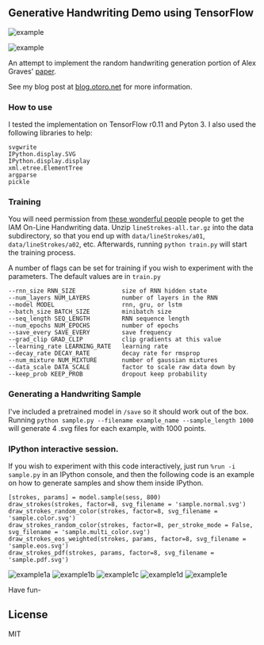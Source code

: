 
## Generative Handwriting Demo using TensorFlow

![example](https://cdn.rawgit.com/hardmaru/write-rnn-tensorflow/master/svg/example.svg)

![example](https://cdn.rawgit.com/hardmaru/write-rnn-tensorflow/master/svg/many_examples.svg)

An attempt to implement the random handwriting generation portion of Alex Graves' [paper](http://arxiv.org/abs/1308.0850).

See my blog post at [blog.otoro.net](http://blog.otoro.net/2015/12/12/handwriting-generation-demo-in-tensorflow) for more information.

### How to use

I tested the implementation on TensorFlow r0.11 and Pyton 3.  I also used the following libraries to help:

```
svgwrite
IPython.display.SVG
IPython.display.display
xml.etree.ElementTree
argparse
pickle
```

### Training

You will need permission from [these wonderful people](http://www.iam.unibe.ch/fki/databases/iam-on-line-handwriting-database) people to get the IAM On-Line Handwriting data.  Unzip `lineStrokes-all.tar.gz` into the data subdirectory, so that you end up with `data/lineStrokes/a01`, `data/lineStrokes/a02`, etc.  Afterwards, running `python train.py` will start the training process.

A number of flags can be set for training if you wish to experiment with the parameters.  The default values are in `train.py`

```
--rnn_size RNN_SIZE             size of RNN hidden state
--num_layers NUM_LAYERS         number of layers in the RNN
--model MODEL                   rnn, gru, or lstm
--batch_size BATCH_SIZE         minibatch size
--seq_length SEQ_LENGTH         RNN sequence length
--num_epochs NUM_EPOCHS         number of epochs
--save_every SAVE_EVERY         save frequency
--grad_clip GRAD_CLIP           clip gradients at this value
--learning_rate LEARNING_RATE   learning rate
--decay_rate DECAY_RATE         decay rate for rmsprop
--num_mixture NUM_MIXTURE       number of gaussian mixtures
--data_scale DATA_SCALE         factor to scale raw data down by
--keep_prob KEEP_PROB           dropout keep probability
```

### Generating a Handwriting Sample

I've included a pretrained model in `/save` so it should work out of the box.  Running `python sample.py --filename example_name --sample_length 1000` will generate 4 .svg files for each example, with 1000 points.

### IPython interactive session.

If you wish to experiment with this code interactively, just run `%run -i sample.py` in an IPython console, and then the following code is an example on how to generate samples and show them inside IPython.

```
[strokes, params] = model.sample(sess, 800)
draw_strokes(strokes, factor=8, svg_filename = 'sample.normal.svg')
draw_strokes_random_color(strokes, factor=8, svg_filename = 'sample.color.svg')
draw_strokes_random_color(strokes, factor=8, per_stroke_mode = False, svg_filename = 'sample.multi_color.svg')
draw_strokes_eos_weighted(strokes, params, factor=8, svg_filename = 'sample.eos.svg')
draw_strokes_pdf(strokes, params, factor=8, svg_filename = 'sample.pdf.svg')

```

![example1a](https://cdn.rawgit.com/hardmaru/write-rnn-tensorflow/master/svg/example1.normal.svg)
![example1b](https://cdn.rawgit.com/hardmaru/write-rnn-tensorflow/master/svg/example1.color.svg)
![example1c](https://cdn.rawgit.com/hardmaru/write-rnn-tensorflow/master/svg/example1.multi_color.svg)
![example1d](https://cdn.rawgit.com/hardmaru/write-rnn-tensorflow/master/svg/example1.eos_pdf.svg)
![example1e](https://cdn.rawgit.com/hardmaru/write-rnn-tensorflow/master/svg/example1.pdf.svg)

Have fun-

## License

MIT


